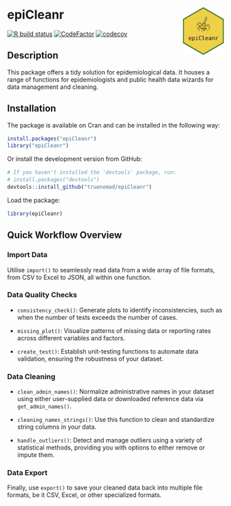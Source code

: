 # epiCleanr <img src="man/figures/logo.png" align="right" height="128" style="float:right; height:110px;"/>

<!-- badges: start -->

[![R build
status](https://github.com/truenomad/epicleanr/workflows/R-CMD-check/badge.svg)](https://github.com/truenomad/epicleanr/actions)
[![CodeFactor](https://www.codefactor.io/repository/github/truenomad/epicleanr/badge)](https://www.codefactor.io/repository/github/truenomad/epicleanr)
[![codecov](https://codecov.io/gh/truenomad/epiCleanr/graph/badge.svg?token=F0H9LLAXAX)](https://app.codecov.io/gh/truenomad/epiCleanr?branch=main)

## Description

This package offers a tidy solution for epidemiological data. It houses
a range of functions for epidemiologists and public health data wizards
for data management and cleaning.

## Installation

The package is available on Cran and can be installed in the following
way:

``` r
install.packages("epiCleanr")
library("epiCleanr")
```

Or install the development version from GitHub:

``` r
# If you haven't installed the 'devtools' package, run:
# install.packages("devtools")
devtools::install_github("truenomad/epiCleanr")
```

Load the package:

``` r
library(epiCleanr)
```

## Quick Workflow Overview

### Import Data

Utilise `import()` to seamlessly read data from a wide array of file
formats, from CSV to Excel to JSON, all within one function.

### Data Quality Checks

-   `consistency_check()`: Generate plots to identify inconsistencies,
    such as when the number of tests exceeds the number of cases.

-   `missing_plot()`: Visualize patterns of missing data or reporting
    rates across different variables and factors.

-   `create_test()`: Establish unit-testing functions to automate data
    validation, ensuring the robustness of your dataset.

### Data Cleaning

-   `clean_admin_names()`: Normalize administrative names in your
    dataset using either user-supplied data or downloaded reference data
    via `get_admin_names()`.

-   `cleaning_names_strings()`: Use this function to clean and
    standardize string columns in your data.

-   `handle_outliers()`: Detect and manage outliers using a variety of
    statistical methods, providing you with options to either remove or
    impute them.

### Data Export

Finally, use `export()` to save your cleaned data back into multiple
file formats, be it CSV, Excel, or other specialized formats.
